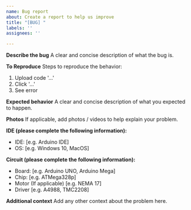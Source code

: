 ```yaml
---
name: Bug report
about: Create a report to help us improve
title: "[BUG] "
labels: ''
assignees: ''

---
```


**Describe the bug**
A clear and concise description of what the bug is.

**To Reproduce**
Steps to reproduce the behavior:
1. Upload code '...'
2. Click '...'
3. See error

**Expected behavior**
A clear and concise description of what you expected to happen.

**Photos**
If applicable, add photos / videos to help explain your problem.

**IDE  (please complete the following information):**
 - IDE: [e.g. Arduino IDE]
 - OS: [e.g. Windows 10, MacOS]

**Circuit  (please complete the following information):**
 - Board: [e.g. Arduino UNO, Arduino Mega]
 - Chip: [e.g. ATMega328p]
 - Motor (If applicable) [e.g. NEMA 17]
 - Driver [e.g. A4988, TMC2208]

**Additional context**
Add any other context about the problem here.
